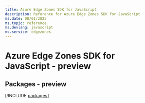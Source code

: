 ```yaml
---
title: Azure Edge Zones SDK for JavaScript
description: Reference for Azure Edge Zones SDK for JavaScript
ms.date: 08/01/2025
ms.topic: reference
ms.devlang: javascript
ms.service: edgezones
---
```

# Azure Edge Zones SDK for JavaScript - preview
## Packages - preview
[!INCLUDE [packages](edge-zones-index.md)]